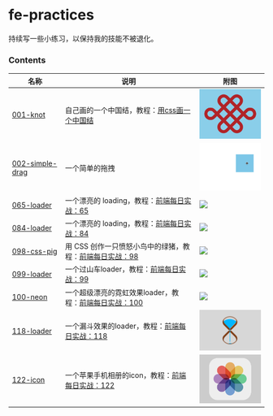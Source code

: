 # fe-practices
持续写一些小练习，以保持我的技能不被退化。

### Contents
名称 | 说明 | 附图
---- | ---- | ----
[001-knot](./001-knot/index.html) | 自己画的一个中国结，教程：[用css画一个中国结](https://segmentfault.com/a/1190000016306150) | <img src="./001-knot/001-knot.png" width=200 />
[002-simple-drag](./002-drag/index.html) | 一个简单的拖拽 | <img src="./002-drag/002-drag.gif" width=200 />
[065-loader](./065-loader/index.html) | 一个漂亮的 loading，教程：[前端每日实战：65](https://segmentfault.com/a/1190000015424389) | <img src="./065-loader/065-loading.gif" width=200 />
[084-loader](./084-loader/index.html) | 一个漂亮的 loading，教程：[前端每日实战：84](https://segmentfault.com/a/1190000015700996) | <img src="./084-loader/084-loader.gif" width=200 />
[098-css-pig](./098-dumb-pig/index.html) | 用 CSS 创作一只愤怒小鸟中的绿猪，教程：[前端每日实战：98](https://segmentfault.com/a/1190000015909608) | <img src="./098-dumb-pig/098-dumb-pig.png" width=200 />
[099-loader](./099-loader/index.html) | 一个过山车loader，教程：[前端每日实战：99](https://segmentfault.com/a/1190000015924973) | <img src="./099-loader/099-loader.gif" width=200 />
[100-neon](./100-neon/index.html) | 一个超级漂亮的霓虹效果loader，教程：[前端每日实战：100](https://segmentfault.com/a/1190000015939758) | <img src="./100-neon/100-neon.gif" width=200 />
[118-loader](./118-loader/index.html) | 一个漏斗效果的loader，教程：[前端每日实战：118](https://segmentfault.com/a/1190000016153878) | <img src="./118-loader/118-loader.gif" width=200 />
[122-icon](./122-icon/index.html) | 一个苹果手机相册的icon，教程：[前端每日实战：122](https://segmentfault.com/a/1190000016202268) | <img src="./122-icon/122-icon.png" width=200 />